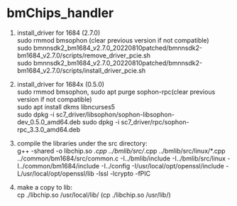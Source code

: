 # bmChips_handler

1. install_driver for 1684 (2.7.0)\
   sudo rmmod bmsophon (clear previous version if not compatible)\
   sudo bmnnsdk2_bm1684_v2.7.0_20220810patched/bmnnsdk2-bm1684_v2.7.0/scripts/remove_driver_pcie.sh\
   sudo bmnnsdk2_bm1684_v2.7.0_20220810patched/bmnnsdk2-bm1684_v2.7.0/scripts/install_driver_pcie.sh
2. install_driver for 1684x (0.5.0)\
   sudo rmmod bmsophon, sudo apt purge sophon-rpc(clear previous version if not compatible)\
   sudo apt install dkms libncurses5\
   sudo dpkg -i sc7_driver/libsophon/sophon-libsophon-dev_0.5.0_amd64.deb
   sudo dpkg -i sc7_driver/rpc/sophon-rpc_3.3.0_amd64.deb

3. compile the libraries under the src directory:\
   g++ -shared -o libchip.so *.cpp ../bmlib/src/*.cpp ../bmlib/src/linux/*.cpp ../common/bm1684/src/common.c -I../bmlib/include -I../bmlib/src/linux -I../common/bm1684/include -I../config -I/usr/local/opt/openssl/include -L/usr/local/opt/openssl/lib -lssl -lcrypto -fPIC
4. make a copy to lib:\
cp ./libchip.so /usr/local/lib/ (cp ./libchip.so /usr/lib/)